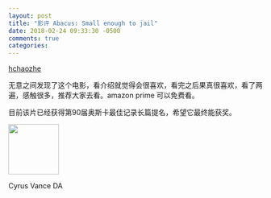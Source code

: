 ```yaml
---
layout: post
title: "影评 Abacus: Small enough to jail"
date: 2018-02-24 09:33:30 -0500
comments: true
categories: 
---
```


[hchaozhe](https://github.com/hchaozhe)

无意之间发现了这个电影，看介绍就觉得会很喜欢，看完之后果真很喜欢，看了两遍，感触很多，推荐大家去看。amazon prime 可以免费看。

目前该片已经获得第90届奥斯卡最佳记录长篇提名，希望它最终能获奖。

<img src="http://www-personal.umich.edu/~hchaozhe/images/Abacus/Poster.jpg" width="100">

<!-- more -->
Cyrus Vance  DA
